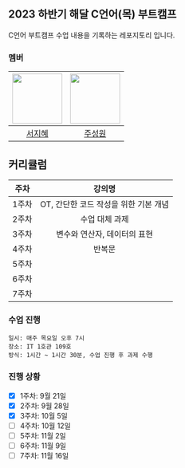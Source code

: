 ## 2023 하반기 해달 C언어(목) 부트캠프
C언어 부트캠프 수업 내용을 기록하는 레포지토리 입니다.

### 멤버
|<img src="https://github.com/swisdom784.png" width="100px"> | <img src="https://github.com/castleo7.png" width="100px"> |
|:---:|:---:|
| [서지혜](https://github.com/swisdom784) | [주성원](https://github.com/castleo7) |

## 커리큘럼
| 주차  |     강의명     |
| :---: | :------------: |
| 1주차 | OT, 간단한 코드 작성을 위한 기본 개념 |
| 2주차 | 수업 대체 과제 |
| 3주차 | 변수와 연산자, 데이터의 표현 |
| 4주차 | 반복문 |
| 5주차 | 
| 6주차 |
| 7주차 |
### 수업 진행
```
일시: 매주 목요일 오후 7시
장소: IT 1호관 109호
방식: 1시간 ~ 1시간 30분, 수업 진행 후 과제 수행

```

### 진행 상황
- [x] 1주차: 9월 21일
- [x] 2주차: 9월 28일 
- [x] 3주차: 10월 5일
- [ ] 4주차: 10월 12일
- [ ] 5주차: 11월 2일
- [ ] 6주차: 11월 9일
- [ ] 7주차: 11월 16일
